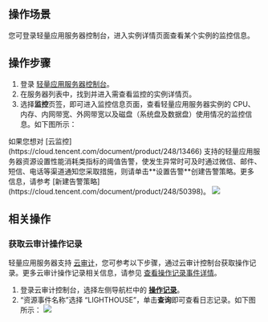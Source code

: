 ## 操作场景
您可登录轻量应用服务器控制台，进入实例详情页面查看某个实例的监控信息。


## 操作步骤
1. 登录 [轻量应用服务器控制台](https://console.cloud.tencent.com/lighthouse/instance/index)。
2. 在服务器列表中，找到并进入需查看监控的实例详情页。
3. 选择**监控**页签，即可进入监控信息页面，查看轻量应用服务器实例的 CPU、内存、内网带宽、外网带宽以及磁盘（系统盘及数据盘）使用情况的监控信息。如下图所示：
<dx-alert infotype="explain" title="">
如果您想对 [云监控](https://cloud.tencent.com/document/product/248/13466) 支持的轻量应用服务器资源设置性能消耗类指标的阈值告警，使发生异常时可及时通过微信、邮件、短信、电话等渠道通知您采取措施，则请单击**设置告警**创建告警策略。更多信息，请参考 [新建告警策略](https://cloud.tencent.com/document/product/248/50398)。
</dx-alert>
<img src="https://qcloudimg.tencent-cloud.cn/raw/508f865873c1f4cc5363964564fff354.png"/>

## 相关操作

### 获取云审计操作记录[](id:cloudAudit)

轻量应用服务器支持 [云审计](https://cloud.tencent.com/document/product/629/11749)，您可参考以下步骤，通过云审计控制台获取操作记录。更多云审计操作记录相关信息，请参见 [查看操作记录事件详情](https://cloud.tencent.com/document/product/629/56259)。
1. 登录云审计控制台，选择左侧导航栏中的 **[操作记录](https://console.cloud.tencent.com/cloudaudit)**。
2. “资源事件名称”选择 “LIGHTHOUSE”，单击**查询**即可查看日志记录。如下图所示：
![](https://main.qcloudimg.com/raw/1d5c50a10e234748e78860b7ac267e79.png)
